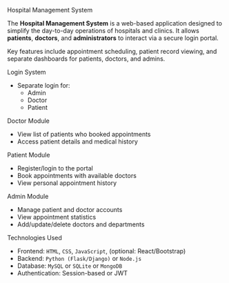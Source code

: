 Hospital Management System


The **Hospital Management System** is a web-based application designed to simplify the day-to-day operations of hospitals and clinics. It allows **patients**, **doctors**, and **administrators** to interact via a secure login portal. 

Key features include appointment scheduling, patient record viewing, and separate dashboards for patients, doctors, and admins.

 Login System
- Separate login for:
  - Admin
  - Doctor
  - Patient

Doctor Module
- View list of patients who booked appointments
- Access patient details and medical history

Patient Module
- Register/login to the portal
- Book appointments with available doctors
- View personal appointment history

Admin Module
- Manage patient and doctor accounts
- View appointment statistics
- Add/update/delete doctors and departments

Technologies Used

- Frontend: `HTML`, `CSS`, `JavaScript`, (optional: React/Bootstrap)
- Backend: `Python (Flask/Django)` or `Node.js`
- Database: `MySQL` or `SQLite` or `MongoDB`
- Authentication: Session-based or JWT
